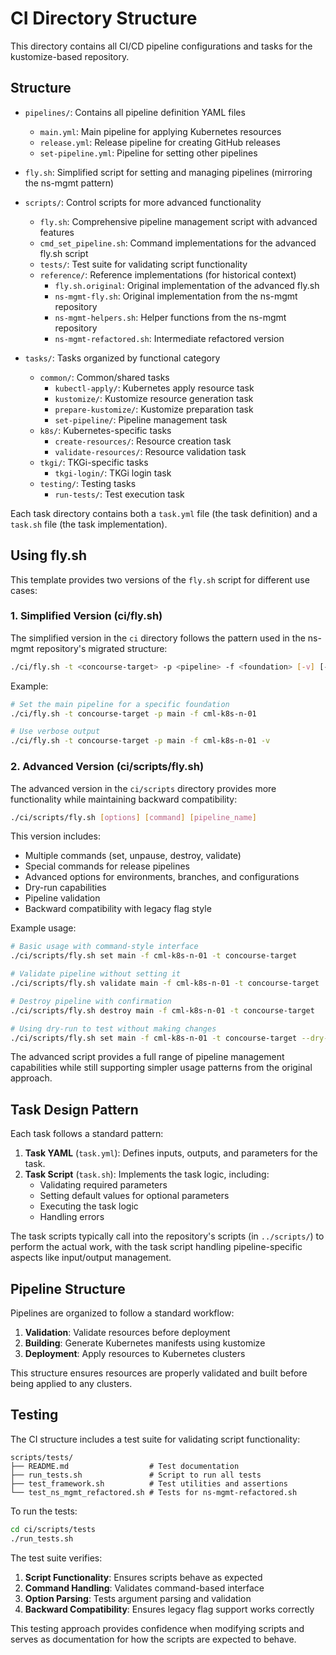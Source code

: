 # CI Directory Structure

This directory contains all CI/CD pipeline configurations and tasks for the kustomize-based repository.

## Structure

- `pipelines/`: Contains all pipeline definition YAML files
  - `main.yml`: Main pipeline for applying Kubernetes resources
  - `release.yml`: Release pipeline for creating GitHub releases
  - `set-pipeline.yml`: Pipeline for setting other pipelines

- `fly.sh`: Simplified script for setting and managing pipelines (mirroring the ns-mgmt pattern)

- `scripts/`: Control scripts for more advanced functionality
  - `fly.sh`: Comprehensive pipeline management script with advanced features
  - `cmd_set_pipeline.sh`: Command implementations for the advanced fly.sh script
  - `tests/`: Test suite for validating script functionality
  - `reference/`: Reference implementations (for historical context)
    - `fly.sh.original`: Original implementation of the advanced fly.sh
    - `ns-mgmt-fly.sh`: Original implementation from the ns-mgmt repository
    - `ns-mgmt-helpers.sh`: Helper functions from the ns-mgmt repository
    - `ns-mgmt-refactored.sh`: Intermediate refactored version

- `tasks/`: Tasks organized by functional category
  - `common/`: Common/shared tasks
    - `kubectl-apply/`: Kubernetes apply resource task
    - `kustomize/`: Kustomize resource generation task
    - `prepare-kustomize/`: Kustomize preparation task
    - `set-pipeline/`: Pipeline management task
  - `k8s/`: Kubernetes-specific tasks
    - `create-resources/`: Resource creation task
    - `validate-resources/`: Resource validation task
  - `tkgi/`: TKGi-specific tasks
    - `tkgi-login/`: TKGi login task
  - `testing/`: Testing tasks
    - `run-tests/`: Test execution task

Each task directory contains both a `task.yml` file (the task definition) and a `task.sh` file (the task implementation).

## Using fly.sh

This template provides two versions of the `fly.sh` script for different use cases:

### 1. Simplified Version (ci/fly.sh)

The simplified version in the `ci` directory follows the pattern used in the ns-mgmt repository's migrated structure:

```bash
./ci/fly.sh -t <concourse-target> -p <pipeline> -f <foundation> [-v] [-c <config-repo-path>]
```

Example:
```bash
# Set the main pipeline for a specific foundation
./ci/fly.sh -t concourse-target -p main -f cml-k8s-n-01

# Use verbose output
./ci/fly.sh -t concourse-target -p main -f cml-k8s-n-01 -v
```

### 2. Advanced Version (ci/scripts/fly.sh)

The advanced version in the `ci/scripts` directory provides more functionality while maintaining backward compatibility:

```bash
./ci/scripts/fly.sh [options] [command] [pipeline_name]
```

This version includes:
- Multiple commands (set, unpause, destroy, validate)
- Special commands for release pipelines
- Advanced options for environments, branches, and configurations
- Dry-run capabilities
- Pipeline validation
- Backward compatibility with legacy flag style

Example usage:
```bash
# Basic usage with command-style interface
./ci/scripts/fly.sh set main -f cml-k8s-n-01 -t concourse-target

# Validate pipeline without setting it
./ci/scripts/fly.sh validate main -f cml-k8s-n-01 -t concourse-target

# Destroy pipeline with confirmation
./ci/scripts/fly.sh destroy main -f cml-k8s-n-01 -t concourse-target

# Using dry-run to test without making changes
./ci/scripts/fly.sh set main -f cml-k8s-n-01 -t concourse-target --dry-run
```

The advanced script provides a full range of pipeline management capabilities while still supporting simpler usage patterns from the original approach.

## Task Design Pattern

Each task follows a standard pattern:

1. **Task YAML** (`task.yml`): Defines inputs, outputs, and parameters for the task.
2. **Task Script** (`task.sh`): Implements the task logic, including:
   - Validating required parameters
   - Setting default values for optional parameters
   - Executing the task logic
   - Handling errors

The task scripts typically call into the repository's scripts (in `../scripts/`) to perform the actual work, with the task script handling pipeline-specific aspects like input/output management.

## Pipeline Structure

Pipelines are organized to follow a standard workflow:

1. **Validation**: Validate resources before deployment
2. **Building**: Generate Kubernetes manifests using kustomize
3. **Deployment**: Apply resources to Kubernetes clusters

This structure ensures resources are properly validated and built before being applied to any clusters.

## Testing

The CI structure includes a test suite for validating script functionality:

```
scripts/tests/
├── README.md                  # Test documentation
├── run_tests.sh               # Script to run all tests
├── test_framework.sh          # Test utilities and assertions
└── test_ns_mgmt_refactored.sh # Tests for ns-mgmt-refactored.sh
```

To run the tests:

```bash
cd ci/scripts/tests
./run_tests.sh
```

The test suite verifies:

1. **Script Functionality**: Ensures scripts behave as expected
2. **Command Handling**: Validates command-based interface
3. **Option Parsing**: Tests argument parsing and validation
4. **Backward Compatibility**: Ensures legacy flag support works correctly

This testing approach provides confidence when modifying scripts and serves as documentation for how the scripts are expected to behave.